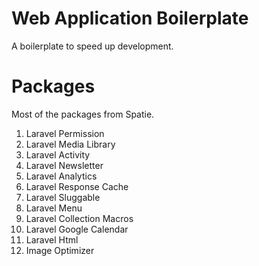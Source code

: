 # Web Application Boilerplate

A boilerplate to speed up development.

# Packages

Most of the packages from Spatie.

1. Laravel Permission
2. Laravel Media Library
3. Laravel Activity
4. Laravel Newsletter
5. Laravel Analytics
6. Laravel Response Cache
7. Laravel Sluggable
8. Laravel Menu
9. Laravel Collection Macros
10. Laravel Google Calendar
11. Laravel Html
12. Image Optimizer